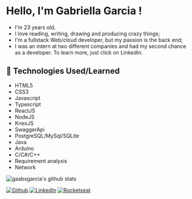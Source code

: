 # Hello, I'm Gabriella Garcia !

- I'm 23 years old.
- I love reading, writing, drawing and producing crazy things;
- I'm a fullstack Web/cloud developer, but my passion is the back end;
- I was an intern at two different companies and had my second chance as a developer. To learn more, just click on LinkedIn.

## 🚀 Technologies Used/Learned

<!--ts-->
   * HTML5
   * CSS3
   * Javascript
   * Typescript
   * ReactJS
   * NodeJS
   * KnexJS
   * SwaggerApi
   * PostgreSQL/MySql/SQLite
   * Java
   * Arduíno
   * C/C#/C++
   * Requirement analysis
   * Network
<!--te-->

![gaabsgarcia's github stats](https://github-readme-stats.vercel.app/api?username=gaabsgarcia&show_icons=true&theme=dark)


[![Github](https://img.shields.io/github/followers/gaabsgarcia?style=flate&labelColor=00000&logo=Github&Color=white)](https://github.com/gaabsgarcia)
[![LinkedIn](https://img.shields.io/badge/My%20Profile-LinkedIn-green)](http://www.linkedin.com/in/gabriella-garcia-41642619b)
[![Rocketseat](https://img.shields.io/badge/My%20Profile-Rocketseat-green)](https://app.rocketseat.com.br/me/gabriella-garcia-01476)
